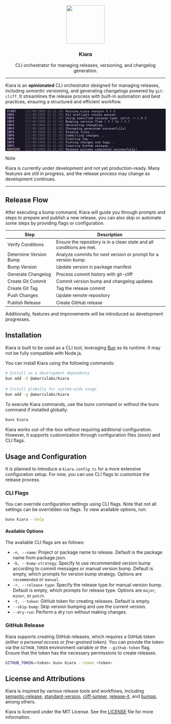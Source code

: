 <div align="center">

<img src="https://avatars.githubusercontent.com/u/193309391?s=200&v=4" align="center" width="120px" height="120px">

<h3>Kiara</h3>
<p>CLI orchestrator for managing releases, versioning, and changelog generation.<p>

</div>

---

Kiara is an **opinionated** CLI orchestrator designed for managing releases, including *semantic* versioning, and generating changelogs powered by `git-cliff`. It streamlines the release process with built-in automation and best practices, ensuring a structured and efficient workflow.

<img src=".github/assets/dry-run.jpg" align="center">

> [!NOTE]
> Kiara is currently under development and not yet production-ready. Many features are still in progress, and the release process may change as development continues.

---


## Release Flow

After executing a bump command, Kiara will guide you through prompts and steps to prepare and publish a new release, you can also skip or automate some steps by providing flags or configuration.

| Step                   | Description                                                           |
| ---------------------- | --------------------------------------------------------------------- |
| Verify Conditions      | Ensure the repository is in a clean state and all conditions are met. |
| Determine Version Bump | Analyze commits for next version or prompt for a version bump.        |
| Bump Version           | Update version in package manifest                                    |
| Generate Changelog     | Process commit history with git-cliff                                 |
| Create Git Commit      | Commit version bump and changelog updates                             |
| Create Git Tag         | Tag the release commit                                                |
| Push Changes           | Update remote repository                                              |
| Publish Release        | Create GitHub release                                                 |

Additionally, features and improvements will be introduced as development progresses.

## Installation

Kiara is built to be used as a CLI tool, leveraging [Bun](https://bun.sh/) as its runtime. It may not be fully compatible with Node.js.

You can install Kiara using the following commands:

```bash
# Install as a development dependency
bun add -D @amarislabs/kiara

# Install globally for system-wide usage
bun add -g @amarislabs/kiara
```

To execute Kiara commands, use the bunx command or without the bunx command if installed globally:

```bash
bunx kiara
```

Kiara works out-of-the-box without requiring additional configuration. However, it supports customization through configuration files *(soon)* and CLI flags.

## Usage and Configuration

It is planned to introduce a `kiara.config.ts` for a more extensive configuration setup. For now, you can use CLI flags to customize the release process.

### CLI Flags

You can override configuration settings using CLI flags. Note that not all settings can be overridden via flags. To view available options, run:

```bash
bunx kiara --help
```

#### Available Options

The available CLI flags are as follows:

- `-n, --name`: Project or package name to release. Default is the package name from package.json.
- `-b, --bump-strategy`: Specify to use recommended version bump according to commit messages or manual version bump. Default is empty, which prompts for version bump strategy. Options are `recommended` or `manual`.
- `-r, --release-type`: Specify the release type for manual version bump. Default is empty, which prompts for release type. Options are `major`, `minor`, or `patch`.
- `-t, --token`: GitHub token for creating releases. Default is empty.
- `--skip-bump`: Skip version bumping and use the current version.
- `--dry-run`: Perform a dry run without making changes.

### GitHub Release

Kiara supports creating GitHub releases, which requires a GitHub token *(either a personal access or fine-grained token)*. You can provide the token via the `GITHUB_TOKEN` environment variable or the `--github-token` flag. Ensure that the token has the necessary permissions to create releases.

```bash
GITHUB_TOKEN=<token> bunx kiara --token <token>
```

## License and Attributions

Kiara is inspired by various release tools and workflows, including [semantic-release](https://github.com/semantic-release/semantic-release), [standard-version](https://github.com/conventional-changelog/standard-version), [cliff-jumper](https://github.com/favware/cliff-jumper), [release-it](https://github.com/release-it/release-it), and [bumpp](https://github.com/antfu-collective/bumpp), among others.

Kiara is licensed under the MIT License. See the [LICENSE](LICENSE) file for more information.